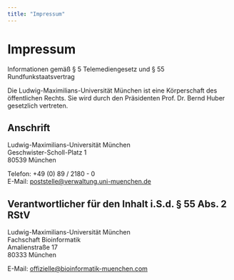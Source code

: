 ```yaml
---
title: "Impressum"
---
```


# Impressum 

Informationen gemäß § 5 Telemediengesetz und § 55 Rundfunkstaatsvertrag

Die Ludwig-Maximilians-Universität München ist eine Körperschaft des öffentlichen Rechts. Sie wird durch den Präsidenten Prof. Dr. Bernd Huber gesetzlich vertreten.

## Anschrift

Ludwig-Maximilians-Universität München  
Geschwister-Scholl-Platz 1  
80539 München

Telefon: +49 (0) 89 / 2180 - 0  
E-Mail: poststelle@verwaltung.uni-muenchen.de

## Verantwortlicher für den Inhalt i.S.d. § 55 Abs. 2 RStV

Ludwig-Maximilians-Universität München  
Fachschaft Bioinformatik  
Amalienstraße 17  
80333 München

E-Mail: offizielle@bioinformatik-muenchen.com 